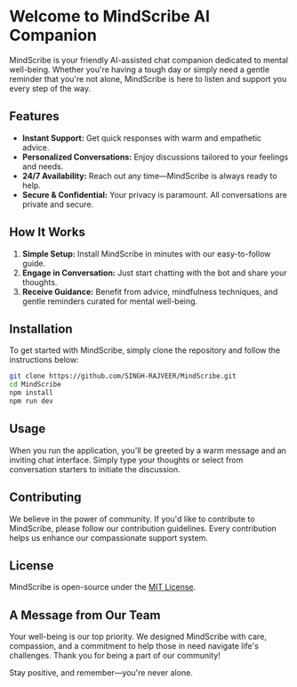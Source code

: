 # Welcome to MindScribe AI Companion

MindScribe is your friendly AI-assisted chat companion dedicated to mental well-being. Whether you're having a tough day or simply need a gentle reminder that you're not alone, MindScribe is here to listen and support you every step of the way.

## Features

- **Instant Support:** Get quick responses with warm and empathetic advice.
- **Personalized Conversations:** Enjoy discussions tailored to your feelings and needs.
- **24/7 Availability:** Reach out any time—MindScribe is always ready to help.
- **Secure & Confidential:** Your privacy is paramount. All conversations are private and secure.

## How It Works

1. **Simple Setup:** Install MindScribe in minutes with our easy-to-follow guide.
2. **Engage in Conversation:** Just start chatting with the bot and share your thoughts.
3. **Receive Guidance:** Benefit from advice, mindfulness techniques, and gentle reminders curated for mental well-being.

## Installation

To get started with MindScribe, simply clone the repository and follow the instructions below:

```bash
git clone https://github.com/SINGH-RAJVEER/MindScribe.git
cd MindScribe
npm install
npm run dev
```

## Usage

When you run the application, you'll be greeted by a warm message and an inviting chat interface. Simply type your thoughts or select from conversation starters to initiate the discussion.

## Contributing

We believe in the power of community. If you'd like to contribute to MindScribe, please follow our contribution guidelines. Every contribution helps us enhance our compassionate support system.

## License

MindScribe is open-source under the [MIT License](LICENSE).

## A Message from Our Team

Your well-being is our top priority. We designed MindScribe with care, compassion, and a commitment to help those in need navigate life's challenges. Thank you for being a part of our community!

Stay positive, and remember—you're never alone.
